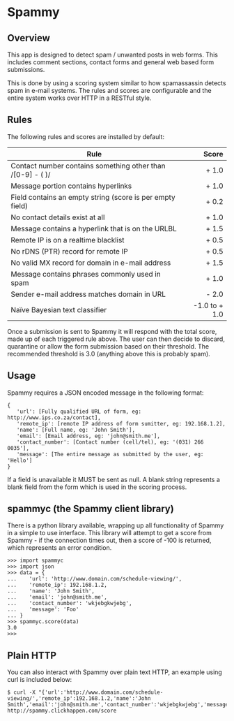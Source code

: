 Spammy
======

Overview
--------
This app is designed to detect spam / unwanted posts in web forms.  This
includes comment sections, contact forms and general web based form
submissions.

This is done by using a scoring system similar to how spamassassin detects spam
in e-mail systems.  The rules and scores are configurable and the entire system
works over HTTP in a RESTful style.


Rules
-----

The following rules and scores are installed by default:


| Rule                                                       |         Score |
| ---------------------------------------------------------- | -------------:|
| Contact number contains something other than /[0-9] - ( )/ |         + 1.0 |
| Message portion contains hyperlinks                        |         + 1.0 |
| Field contains an empty string (score is per empty field)  |         + 0.2 |
| No contact details exist at all                            |         + 1.0 |
| Message contains a hyperlink that is on the URLBL          |         + 1.5 |
| Remote IP is on a realtime blacklist                       |         + 0.5 |
| No rDNS (PTR) record for remote IP                         |         + 0.5 |
| No valid MX record for domain in e-mail address            |         + 1.5 |
| Message contains phrases commonly used in spam             |         + 1.0 |
| Sender e-mail address matches domain in URL                |         - 2.0 |
| Naïve Bayesian text classifier                             | -1.0 to + 1.0 |


Once a submission is sent to Spammy it will respond with the total score, made
up of each triggered rule above.  The user can then decide to discard,
quarantine or allow the form submission based on their threshold.  The
recommended threshold is 3.0 (anything above this is probably spam).


Usage
-----

Spammy requires a JSON encoded message in the following format:

    {
       'url': [Fully qualified URL of form, eg: http://www.ips.co.za/contact],
       'remote_ip': [remote IP address of form sumitter, eg: 192.168.1.2],
       'name': [Full name, eg: 'John Smith'],
       'email': [Email address, eg: 'john@smith.me'],
       'contact_number': [Contact number (cell/tel), eg: '(031) 266 0035'], 
       'message': [The entire message as submitted by the user, eg: 'Hello']
    }

If a field is unavailable it MUST be sent as null.  A blank string represents a
blank field from the form which is used in the scoring process.


spammyc (the Spammy client library)
-----------------------------------
There is a python library available, wrapping up all functionality of Spammy
in a simple to use interface.  This library will attempt to get a score from
Spammy - if the connection times out, then a score of -100 is returned, which
represents an error condition.

    >>> import spammyc
    >>> import json
    >>> data = {
    ...    'url': 'http://www.domain.com/schedule-viewing/',
    ...    'remote_ip': 192.168.1.2,
    ...    'name': 'John Smith',
    ...    'email': 'john@smith.me',
    ...    'contact_number': 'wkjebgkwjebg', 
    ...    'message': 'Foo'
    ... }
    >>> spammyc.score(data)
    3.0
    >>>


Plain HTTP
----------
You can also interact with Spammy over plain text HTTP, an example using curl
is included below:

    $ curl -X "{'url':'http://www.domain.com/schedule-viewing/','remote_ip':192.168.1.2,'name':'John Smith','email':'john@smith.me','contact_number':'wkjebgkwjebg','message':'Foo'}" http://spammy.clickhappen.com/score
